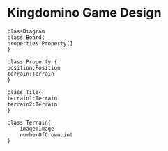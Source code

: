 # Kingdomino Game Design

```mermaid
classDiagram
class Board{
properties:Property[]
}

class Property {
position:Position
terrain:Terrain
}

class Tile{
terrain1:Terrain
terrain2:Terrain
}

class Terrain{
    image:Image
    numberOfCrown:int
}

```